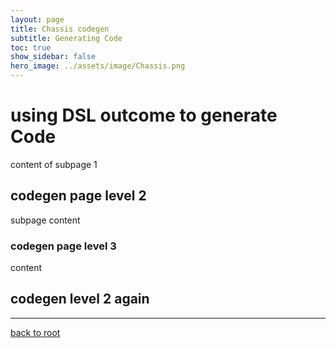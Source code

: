 ```yaml
---
layout: page
title: Chassis codegen
subtitle: Generating Code
toc: true
show_sidebar: false
hero_image: ../assets/image/Chassis.png
---
```

# using DSL outcome to generate Code

content of subpage 1

## codegen page level 2

subpage content

### codegen page level 3

content

## codegen level 2 again

<hr/>

[back to root](..)
